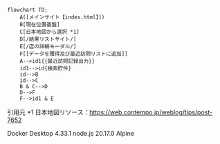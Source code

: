 ```mermaid
flowchart TD;
    A([メインサイト【index.html】])
    B[現在位置基盤]
    C[日本地図から選択 *1]
    D[/結果リストサイト/]
    E[/店の詳細モーダル/]
    F[[データを獲得及び最近訪問リストに追加]]
    A-->id1{{最近訪問記録出力}}
    id1-->id{検索貯件}
    id-->B
    id-->C
    B & C-->D
    D-->F
    F-->id1 & E
```


引用元
*1 日本地図リソース：https://web.contempo.jp/weblog/tips/post-7652

Docker Desktop 4.33.1
node.js 20.17.0 Alpine
